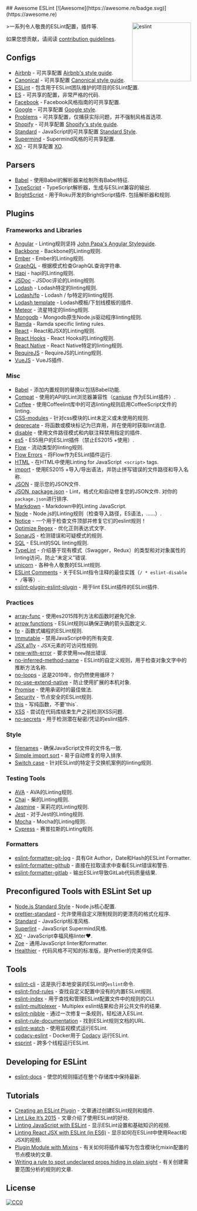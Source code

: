 <div class="github-widget" data-repo="dustinspecker/awesome-eslint"></div>
<script async src="https://pagead2.googlesyndication.com/pagead/js/adsbygoogle.js"></script><ins class="adsbygoogle" style="display:block" data-ad-client="ca-pub-6890694312814945" data-ad-slot="5473692530" data-ad-format="auto"  data-full-width-responsive="true"></ins><script>(adsbygoogle = window.adsbygoogle || []).push({});</script>
## Awesome ESLint [![Awesome](https://awesome.re/badge.svg)](https://awesome.re)

[<img src="https://eslint.org/assets/img/logo.svg" width="160" align="right" alt="eslint">](http://eslint.org)

&gt;一系列令人敬畏的ESLint配置，插件等.

如果您想贡献，请阅读 [contribution guidelines](https://github.com/dustinspecker/awesome-eslint/blob/master/contributing.md).



## Configs

- [Airbnb](https://github.com/airbnb/javascript/tree/master/packages/eslint-config-airbnb) - 可共享配置 [Airbnb's style guide](https://github.com/airbnb/javascript).
- [Canonical](https://github.com/gajus/eslint-config-canonical) - 可共享配置 [Canonical style guide](https://github.com/gajus/canonical).
- [ESLint](https://github.com/eslint/eslint/tree/master/packages/eslint-config-eslint) - 包含用于ESLint团队维护的项目的ESLint配置.
- [ES](https://github.com/thenativeweb/eslint-config-es) - 可共享的配置，非常严格的代码.
- [Facebook](https://www.npmjs.com/package/eslint-config-fbjs) -  Facebook风格指南的可共享配置.
- [Google](https://github.com/google/eslint-config-google) - 可共享配置 [Google style](http://google.github.io/styleguide/javascriptguide.xml).
- [Problems](https://github.com/RyanZim/eslint-config-problems) - 可共享配置，仅捕获实际问题，并不强制风格首选项.
- [Shopify](https://github.com/Shopify/eslint-plugin-shopify) - 可共享配置 [Shopify's style guide](https://github.com/Shopify/javascript).
- [Standard](https://github.com/feross/eslint-config-standard) -  JavaScript的可共享配置 [Standard Style](https://github.com/feross/standard).
- [Supermind](https://github.com/supermind/eslint-config-supermind) -  Supermind风格的可共享配置.
- [XO](https://github.com/sindresorhus/eslint-config-xo) - 可共享配置 [XO](https://github.com/sindresorhus/xo).

## Parsers

- [Babel](https://github.com/babel/babel-eslint) - 使用Babel的解析器来绘制所有Babel特征.
- [TypeScript](https://github.com/typescript-eslint/typescript-eslint) -  TypeScript解析器，生成与ESLint兼容的输出.
- [BrightScript](https://github.com/RokuRoad/eslint-plugin-roku)   - 用于Roku开发的BrightScript插件.  包括解析器和规则.

## Plugins

### Frameworks and Libraries

- [Angular](https://github.com/Gillespie59/eslint-plugin-angular) -  Linting规则坚持 [John Papa's Angular Styleguide](https://github.com/johnpapa/angular-styleguide).
- [Backbone](https://github.com/ilyavolodin/eslint-plugin-backbone) -  Backbone的Linting规则.
- [Ember](https://github.com/netguru/eslint-plugin-ember) -  Ember的Linting规则.
- [GraphQL](https://github.com/apollostack/eslint-plugin-graphql) - 根据模式检查GraphQL查询字符串.
- [Hapi](https://github.com/continuationlabs/eslint-plugin-hapi) -  hapi的Linting规则.
- [JSDoc](https://github.com/gajus/eslint-plugin-jsdoc) -  JSDoc评论的Linting规则.
- [Lodash](https://github.com/wix/eslint-plugin-lodash) -  Lodash特定的linting规则.
- [Lodash/fp](https://github.com/jfmengels/eslint-plugin-lodash-fp) -  Lodash / fp特定的linting规则.
- [Lodash template](https://github.com/ota-meshi/eslint-plugin-lodash-template) -  Lodash模板/下划线模板的插件.
- [Meteor](https://github.com/dferber90/eslint-plugin-meteor) - 流星特定的linting规则.
- [Mongodb](https://github.com/nfroidure/eslint-plugin-mongodb) -  Mongodb原生Node.js驱动程序linting规则.
- [Ramda](https://github.com/ramda/eslint-plugin-ramda) - Ramda specific linting rules.
- [React](https://github.com/yannickcr/eslint-plugin-react) -  React和JSX的Linting规则.
- [React Hooks](https://github.com/facebook/react/tree/master/packages/eslint-plugin-react-hooks) -  React Hooks的Linting规则.
- [React Native](https://github.com/Intellicode/eslint-plugin-react-native) -  React Native特定的linting规则.
- [RequireJS](https://github.com/cvisco/eslint-plugin-requirejs) -  RequireJS的Linting规则.
- [VueJS](https://github.com/vuejs/eslint-plugin-vue) -  VueJS插件.

### Misc

- [Babel](https://github.com/babel/eslint-plugin-babel) - 添加内置规则的替换以包括Babel功能.
- [Compat](https://github.com/amilajack/eslint-plugin-compat) - 使用的API的Lint浏览器兼容性（[caniuse](http://caniuse.com/#search=fetch) 作为ESLint插件）.
- [Coffee](https://github.com/aminland/eslint-plugin-coffee) - 使用Coffeelint库中的可选linting规则启用CoffeeScript文件的linting.
- [CSS-modules](https://github.com/atfzl/eslint-plugin-css-modules) - 针对css模块的Lint未定义或未使用的规则.
- [deprecate](https://github.com/AlexMost/eslint-plugin-deprecate) - 将函数或模块标记为已弃用，并在使用时获取lint消息.
- [disable](https://github.com/mradionov/eslint-plugin-disable) - 使用文件路径模式和内联注释禁用指定的插件.
- [es5](https://github.com/nkt/eslint-plugin-es5) -  ES5用户的ESLint插件（禁止ES2015 +使用）.
- [Flow](https://github.com/gajus/eslint-plugin-flowtype) - 流动类型的linting规则.
- [Flow Errors](https://github.com/amilajack/eslint-plugin-flowtype-errors) - 将Flow作为ESLint插件运行.
- [HTML](https://github.com/BenoitZugmeyer/eslint-plugin-html) - 在HTML中使用Linting for JavaScript` <script>` tags.
- [import](https://github.com/benmosher/eslint-plugin-import) - 使用ES2015 +导入/导出语法，并防止拼写错误的文件路径和导入名称.
- [JSON](https://github.com/azeemba/eslint-plugin-json) - 提示您的JSON文件.
- [JSON, package.json](https://github.com/Bkucera/eslint-plugin-json-format)   -  Lint，格式化和自动修复您的JSON文件.  对你的`package.json`进行排序.
- [Markdown](https://github.com/eslint/eslint-plugin-markdown) -  Markdown中的Linting JavaScript.
- [Node](https://github.com/mysticatea/eslint-plugin-node) -  Node.js的Linting规则（检查导入路径，ES语法，......）.
- [Notice](https://github.com/nickdeis/eslint-plugin-notice) - 一个用于检查文件顶部并修复它们的eslint规则！
- [Optimize Regex](https://github.com/BrainMaestro/eslint-plugin-optimize-regex) - 优化正则表达式文字.
- [SonarJS](https://github.com/SonarSource/eslint-plugin-sonarjs) - 检测错误和可疑模式的规则.
- [SQL](https://github.com/gajus/eslint-plugin-sql) -  ESLint的SQL linting规则.
- [TypeLint](https://github.com/yarax/typelint) - 介绍基于现有模式（Swagger，Redux）的类型和对对象属性的linting访问，防止“未定义”错误.
- [unicorn](https://github.com/sindresorhus/eslint-plugin-unicorn) - 各种令人敬畏的ESLint规则.
- [ESLint Comments](https://github.com/mysticatea/eslint-plugin-eslint-comments) - 关于ESLint指令注释的最佳实践（`/ * eslint-disable * /`等等）.
- [eslint-plugin-eslint-plugin](https://github.com/not-an-aardvark/eslint-plugin-eslint-plugin) - 用于lint ESLint插件的ESLint插件.

### Practices

- [array-func](https://github.com/freaktechnik/eslint-plugin-array-func) - 使用es2015阵列方法和函数时避免冗余.
- [arrow functions](https://github.com/getify/eslint-plugin-proper-arrows) -  ESLint规则以确保正确的箭头函数定义.
- [fp](https://github.com/jfmengels/eslint-plugin-fp) - 函数式编程的ESLint规则.
- [Immutable](https://github.com/jhusain/eslint-plugin-immutable) - 禁用JavaScript中的所有突变.
- [JSX a11y](https://github.com/evcohen/eslint-plugin-jsx-a11y) -  JSX元素的可访问性规则.
- [new-with-error](https://github.com/Trott/eslint-plugin-new-with-error) - 要求使用`new`抛出错误.
- [no-inferred-method-name](https://github.com/johnstonbl01/eslint-no-inferred-method-name) -  ESLint的自定义规则，用于检查对象文字中的推断方法名称.
- [no-loops](https://github.com/buildo/eslint-plugin-no-loops) - 这是2019年，你仍然使用循环？
- [no-use-extend-native](https://github.com/dustinspecker/eslint-plugin-no-use-extend-native) - 防止使用扩展的本机对象.
- [Promise](https://github.com/xjamundx/eslint-plugin-promise) - 使用承诺时的最佳做法.
- [Security](https://github.com/nodesecurity/eslint-plugin-security) - 节点安全的ESLint规则.
- [this](https://github.com/matijs/eslint-plugin-this) - 写纯函数，不要&#39;this`.
- [XSS](https://github.com/Rantanen/eslint-plugin-xss) - 尝试在代码库结束生产之前检测XSS问题.
- [no-secrets](https://github.com/nickdeis/eslint-plugin-no-secrets) - 用于检测潜在秘密/凭证的eslint插件.

### Style

- [filenames](https://github.com/selaux/eslint-plugin-filenames) - 确保JavaScript文件的文件名一致.
- [Simple import sort](https://github.com/lydell/eslint-plugin-simple-import-sort) - 易于自动修复的导入排序.
- [Switch case](https://github.com/lukeapage/eslint-plugin-switch-case) - 针对ESLint的特定于交换机案例的linting规则.

### Testing Tools

- [AVA](https://github.com/sindresorhus/eslint-plugin-ava) -  AVA的Linting规则.
- [Chai](https://github.com/turbo87/eslint-plugin-chai-expect) - 柴的Linting规则.
- [Jasmine](https://github.com/tlvince/eslint-plugin-jasmine) - 茉莉花的Linting规则.
- [Jest](https://github.com/jest-community/eslint-plugin-jest) - 对于Jest的Linting规则.
- [Mocha](https://github.com/lo1tuma/eslint-plugin-mocha) -  Mocha的Linting规则.
- [Cypress](https://github.com/cypress-io/eslint-plugin-cypress) - 赛普拉斯的Linting规则.

### Formatters

- [eslint-formatter-git-log](https://github.com/JamieMason/eslint-formatter-git-log) - 具有Git Author，Date和Hash的ESLint Formatter.
- [eslint-formatter-github](https://github.com/hipstersmoothie/eslint-formatter-github) - 直接在拉取请求中查看ESLint错误和警告.
- [eslint-formatter-gitlab](https://gitlab.com/remcohaszing/eslint-formatter-gitlab) - 输出ESLint导致GitLab代码质量结果.

## Preconfigured Tools with ESLint Set up

- [Node.js Standard Style](https://github.com/geek/node-style) -  Node.js核心配置.
- [prettier-standard](https://github.com/sheerun/prettier-standard) - 允许使用自定义限制规则的更漂亮的格式化程序.
- [Standard](https://github.com/feross/standard) -  JavaScript标准风格.
- [Superlint](https://github.com/supermind/superlint) -  JavaScript Supermind风格.
- [XO](https://github.com/sindresorhus/xo) -  JavaScript幸福风格linter❤️.
- [Zoe](https://github.com/jorgegonzalez/zoe) - 通用JavaScript linter和formatter.
- [Healthier](https://github.com/KidkArolis/healthier) - 代码风格不可知的标准版，是Prettier的完美伴侣.

## Tools

- [eslint-cli](https://github.com/eslint/eslint-cli) - 这是执行本地安装的ESLint的`eslint`命令.
- [eslint-find-rules](https://github.com/sarbbottam/eslint-find-rules) - 查找自定义配置中没有的内置ESLint规则.
- [eslint-index](https://github.com/wagerfield/eslint-index) - 用于查找和管理ESLint配置文件中的规则的CLI.
- [eslint-multiplexer](https://github.com/pimlie/eslint-multiplexer) -  Multiplex eslint结果和合并公共文件的结果.
- [eslint-nibble](https://github.com/IanVS/eslint-nibble) - 通过一次修复一条规则，轻松进入ESLint.
- [eslint-rule-documentation](https://github.com/jfmengels/eslint-rule-documentation) - 找到ESLint规则文档的URL.
- [eslint-watch](https://github.com/rizowski/eslint-watch) - 使用监视模式运行ESLint.
- [codacy-eslint](https://github.com/codacy/codacy-eslint) -  Docker用于 [Codacy](https://www.codacy.com) 运行ESLint.
- [esprint](https://github.com/pinterest/esprint) - 跨多个线程运行ESLint.

## Developing for ESLint

- [eslint-docs](https://github.com/j-f1/eslint-docs) - 使您的规则描述在整个存储库中保持最新.

## Tutorials

- [Creating an ESLint Plugin](https://medium.com/tumblbug-engineering/creating-an-eslint-plugin-87f1cb42767f) - 文章通过创建ESLint规则和插件.
- [Lint Like It’s 2015](https://medium.com/@dan_abramov/lint-like-it-s-2015-6987d44c5b48#.5p3yk0b03) - 文章介绍了使用ESLint的好处.
- [Linting JavaScript with ESLint](https://egghead.io/lessons/javascript-linting-javascript-with-eslint) - 显示ESLint设置和基础知识的视频.
- [Linting React JSX with ESLint (in ES6)](https://egghead.io/lessons/react-linting-react-jsx-with-eslint-in-es6) - 显示如何在ESLint中使用React和JSX的视频.
- [Plugin Module with Mixins](https://chrysanthium.com/eslint-integration) - 有关如何将插件编写为包含模块化mixin配置的节点模块的文章.
- [Writing a rule to spot undeclared props hiding in plain sight](http://blog.cowchimp.com/writing-a-custom-eslint-rule-to-spot-undeclared-props/) - 有关创建需要范围分析的规则的文章.

## License

[![CC0](http://mirrors.creativecommons.org/presskit/buttons/88x31/svg/cc-zero.svg)](https://creativecommons.org/publicdomain/zero/1.0/)
